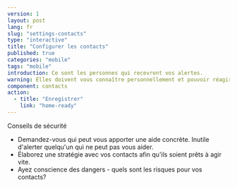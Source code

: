 ```yaml
---
version: 1
layout: post
lang: fr
slug: "settings-contacts"
type: "interactive"
title: "Configurer les contacts"
published: true
categories: "mobile"
tags: "mobile"
introduction: Ce sont les personnes qui recevront vos alertes.
warning: Elles doivent vous connaître personnellement et pouvoir réagir rapidement.
component: contacts
action:
  - title: "Enregistrer"
    link: "home-ready"
---
```


Conseils de sécurité

 - Demandez-vous qui peut vous apporter une aide concrète. Inutile d'alerter quelqu'un qui ne peut pas vous aider. 
 - Élaborez une stratégie avec vos contacts afin qu'ils soient prêts à agir vite.  
 - Ayez conscience des dangers - quels sont les risques pour vos contacts?
 
